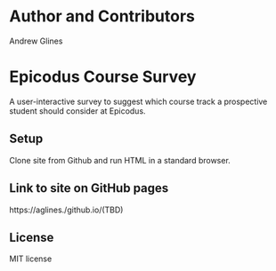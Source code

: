 # Author and Contributors

Andrew Glines

# Epicodus Course Survey

A user-interactive survey to suggest which course track a prospective student should consider at Epicodus.

## Setup

Clone site from Github and run HTML in a standard browser.

## Link to site on GitHub pages

https://aglines./github.io/(TBD)

## License

MIT license
